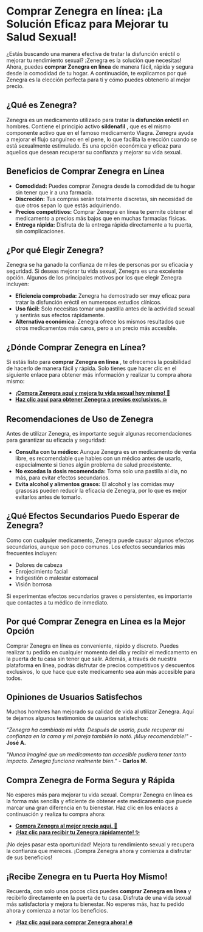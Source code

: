 # Comprar Zenegra en línea: ¡La Solución Eficaz para Mejorar tu Salud Sexual!

¿Estás buscando una manera efectiva de tratar la disfunción eréctil o mejorar tu rendimiento sexual? ¡Zenegra es la solución que necesitas! Ahora, puedes **comprar Zenegra en línea** de manera fácil, rápida y segura desde la comodidad de tu hogar. A continuación, te explicamos por qué Zenegra es la elección perfecta para ti y cómo puedes obtenerlo al mejor precio.

## ¿Qué es Zenegra?

Zenegra es un medicamento utilizado para tratar la **disfunción eréctil** en hombres. Contiene el principio activo **sildenafil** , que es el mismo componente activo que en el famoso medicamento Viagra. Zenegra ayuda a mejorar el flujo sanguíneo en el pene, lo que facilita la erección cuando se está sexualmente estimulado. Es una opción económica y eficaz para aquellos que desean recuperar su confianza y mejorar su vida sexual.

## Beneficios de Comprar Zenegra en Línea

- **Comodidad:** Puedes comprar Zenegra desde la comodidad de tu hogar sin tener que ir a una farmacia.
- **Discreción:** Tus compras serán totalmente discretas, sin necesidad de que otros sepan lo que estás adquiriendo.
- **Precios competitivos:** Comprar Zenegra en línea te permite obtener el medicamento a precios más bajos que en muchas farmacias físicas.
- **Entrega rápida:** Disfruta de la entrega rápida directamente a tu puerta, sin complicaciones.

## ¿Por qué Elegir Zenegra?

Zenegra se ha ganado la confianza de miles de personas por su eficacia y seguridad. Si deseas mejorar tu vida sexual, Zenegra es una excelente opción. Algunos de los principales motivos por los que elegir Zenegra incluyen:

- **Eficiencia comprobada:** Zenegra ha demostrado ser muy eficaz para tratar la disfunción eréctil en numerosos estudios clínicos.
- **Uso fácil:** Solo necesitas tomar una pastilla antes de la actividad sexual y sentirás sus efectos rápidamente.
- **Alternativa económica:** Zenegra ofrece los mismos resultados que otros medicamentos más caros, pero a un precio más accesible.

## ¿Dónde Comprar Zenegra en Línea?

Si estás listo para **comprar Zenegra en línea** , te ofrecemos la posibilidad de hacerlo de manera fácil y rápida. Solo tienes que hacer clic en el siguiente enlace para obtener más información y realizar tu compra ahora mismo:

- [**¡Compra Zenegra aquí y mejora tu vida sexual hoy mismo! 🚀**](https://tinyurl.com/zenegrabestprice)
- [**Haz clic aquí para obtener Zenegra a precios exclusivos. 💥**](https://tinyurl.com/zenegrabestprice)

## Recomendaciones de Uso de Zenegra

Antes de utilizar Zenegra, es importante seguir algunas recomendaciones para garantizar su eficacia y seguridad:

- **Consulta con tu médico:** Aunque Zenegra es un medicamento de venta libre, es recomendable que hables con un médico antes de usarlo, especialmente si tienes algún problema de salud preexistente.
- **No excedas la dosis recomendada:** Toma solo una pastilla al día, no más, para evitar efectos secundarios.
- **Evita alcohol y alimentos grasos:** El alcohol y las comidas muy grasosas pueden reducir la eficacia de Zenegra, por lo que es mejor evitarlos antes de tomarlo.

## ¿Qué Efectos Secundarios Puedo Esperar de Zenegra?

Como con cualquier medicamento, Zenegra puede causar algunos efectos secundarios, aunque son poco comunes. Los efectos secundarios más frecuentes incluyen:

- Dolores de cabeza
- Enrojecimiento facial
- Indigestión o malestar estomacal
- Visión borrosa

Si experimentas efectos secundarios graves o persistentes, es importante que contactes a tu médico de inmediato.

## Por qué Comprar Zenegra en Línea es la Mejor Opción

Comprar Zenegra en línea es conveniente, rápido y discreto. Puedes realizar tu pedido en cualquier momento del día y recibir el medicamento en la puerta de tu casa sin tener que salir. Además, a través de nuestra plataforma en línea, podrás disfrutar de precios competitivos y descuentos exclusivos, lo que hace que este medicamento sea aún más accesible para todos.

## Opiniones de Usuarios Satisfechos

Muchos hombres han mejorado su calidad de vida al utilizar Zenegra. Aquí te dejamos algunos testimonios de usuarios satisfechos:

_"Zenegra ha cambiado mi vida. Después de usarlo, pude recuperar mi confianza en la cama y mi pareja también lo notó. ¡Muy recomendable!"_ - **José A.**

_"Nunca imaginé que un medicamento tan accesible pudiera tener tanto impacto. Zenegra funciona realmente bien."_ - **Carlos M.**

## Compra Zenegra de Forma Segura y Rápida

No esperes más para mejorar tu vida sexual. Comprar Zenegra en línea es la forma más sencilla y eficiente de obtener este medicamento que puede marcar una gran diferencia en tu bienestar. Haz clic en los enlaces a continuación y realiza tu compra ahora:

- [**Compra Zenegra al mejor precio aquí. 🛒**](https://tinyurl.com/zenegrabestprice)
- [**¡Haz clic para recibir tu Zenegra rápidamente! ✨**](https://tinyurl.com/zenegrabestprice)

¡No dejes pasar esta oportunidad! Mejora tu rendimiento sexual y recupera la confianza que mereces. ¡Compra Zenegra ahora y comienza a disfrutar de sus beneficios!

## ¡Recibe Zenegra en tu Puerta Hoy Mismo!

Recuerda, con solo unos pocos clics puedes **comprar Zenegra en línea** y recibirlo directamente en la puerta de tu casa. Disfruta de una vida sexual más satisfactoria y mejora tu bienestar. No esperes más, haz tu pedido ahora y comienza a notar los beneficios.

- [**¡Haz clic aquí para comprar Zenegra ahora! 🔥**](https://tinyurl.com/zenegrabestprice)
